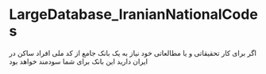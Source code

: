 # LargeDatabase_IranianNationalCodes
اگر برای کار تحقیقاتی و یا مطالعاتی خود نیاز به یک بانک جامع از کد ملی افراد ساکن در ایران دارید این بانک برای شما سودمند خواهد بود
